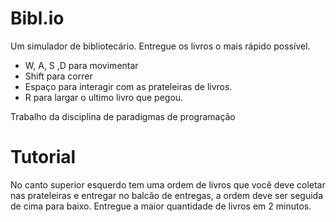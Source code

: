 # Bibl.io
Um simulador de bibliotecário. Entregue os livros o mais rápido possível.
- W, A, S ,D para movimentar
- Shift para correr
- Espaço para interagir com as prateleiras de livros.
- R para largar o ultimo livro que pegou.

Trabalho da disciplina de paradigmas de  programação
# Tutorial
No canto superior esquerdo tem uma ordem de livros que você deve coletar nas prateleiras e entregar no balcão de entregas, a ordem deve ser seguida de cima para baixo. Entregue a maior quantidade de livros em 2 minutos.
